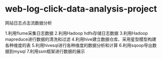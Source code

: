 # web-log-click-data-analysis-project
网站日志点击流数据分析

1.利用flume采集日志数据
2.利用Hadoop hdfs存储日志数据
3.利用Hadoop mapreduce进行数据的清洗和过滤
4.利用hive建立数据仓库、采用星型模型构建各种维度的表
5.利用hivesql进行各种维度的数据分析和计算
6.利用sqoop导出数据到mysql
7.利用ssm框架进行数据的展示
